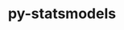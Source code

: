 ---
title: "py-statsmodels"
layout: cache
categories: [package, develop]
meta: {"versions": ["0.13.2"], "compilers": ["gcc@=11.4.0", "gcc@=9.4.0", "oneapi@=2024.2.1"], "oss": ["ubuntu20.04", "ubuntu22.04"], "platforms": ["linux"], "targets": ["neoverse_v1", "ppc64le", "x86_64_v3"], "stacks": ["e4s", "e4s-neoverse_v1", "e4s-oneapi", "e4s-power", "root"], "num_specs": 26, "num_specs_by_stack": {"root": 26, "e4s-power": 7, "e4s-neoverse_v1": 5, "e4s": 7, "e4s-oneapi": 7}}
spec_details: [{"hash": "7jtekw26ysqswbxtwwtbmfbyec6fyzgb", "compiler": "gcc@=9.4.0", "versions": ["0.13.2"], "os": "ubuntu20.04", "platform": "linux", "target": "ppc64le", "variants": ["build_system=python_pip"], "stacks": ["root", "e4s-power"], "size": "-", "tarball": "https://binaries.spack.io/develop/build_cache/linux-ubuntu20.04-ppc64le/gcc-9.4.0/py-statsmodels-0.13.2/linux-ubuntu20.04-ppc64le-gcc-9.4.0-py-statsmodels-0.13.2-7jtekw26ysqswbxtwwtbmfbyec6fyzgb.spack"}, {"hash": "sszig7jsjb2fuxv35l3iugtfcxvwn5ti", "compiler": "gcc@=9.4.0", "versions": ["0.13.2"], "os": "ubuntu20.04", "platform": "linux", "target": "ppc64le", "variants": ["build_system=python_pip"], "stacks": ["root", "e4s-power"], "size": "-", "tarball": "https://binaries.spack.io/develop/build_cache/linux-ubuntu20.04-ppc64le/gcc-9.4.0/py-statsmodels-0.13.2/linux-ubuntu20.04-ppc64le-gcc-9.4.0-py-statsmodels-0.13.2-sszig7jsjb2fuxv35l3iugtfcxvwn5ti.spack"}, {"hash": "cow672z65rfs3mrcc7khzketca72f4un", "compiler": "gcc@=9.4.0", "versions": ["0.13.2"], "os": "ubuntu20.04", "platform": "linux", "target": "ppc64le", "variants": ["build_system=python_pip"], "stacks": ["root", "e4s-power"], "size": "-", "tarball": "https://binaries.spack.io/develop/build_cache/linux-ubuntu20.04-ppc64le/gcc-9.4.0/py-statsmodels-0.13.2/linux-ubuntu20.04-ppc64le-gcc-9.4.0-py-statsmodels-0.13.2-cow672z65rfs3mrcc7khzketca72f4un.spack"}, {"hash": "37ewwvyebjoa45hrjcjjexz5fbofuweb", "compiler": "gcc@=9.4.0", "versions": ["0.13.2"], "os": "ubuntu20.04", "platform": "linux", "target": "ppc64le", "variants": ["build_system=python_pip"], "stacks": ["root", "e4s-power"], "size": "-", "tarball": "https://binaries.spack.io/develop/build_cache/linux-ubuntu20.04-ppc64le/gcc-9.4.0/py-statsmodels-0.13.2/linux-ubuntu20.04-ppc64le-gcc-9.4.0-py-statsmodels-0.13.2-37ewwvyebjoa45hrjcjjexz5fbofuweb.spack"}, {"hash": "54teckwpxjnifelkh6izdrkw4ngscjhs", "compiler": "gcc@=9.4.0", "versions": ["0.13.2"], "os": "ubuntu20.04", "platform": "linux", "target": "ppc64le", "variants": ["build_system=python_pip"], "stacks": ["root", "e4s-power"], "size": "-", "tarball": "https://binaries.spack.io/develop/build_cache/linux-ubuntu20.04-ppc64le/gcc-9.4.0/py-statsmodels-0.13.2/linux-ubuntu20.04-ppc64le-gcc-9.4.0-py-statsmodels-0.13.2-54teckwpxjnifelkh6izdrkw4ngscjhs.spack"}, {"hash": "ztkzxqka53yqjginnnulc4fbjf2b4yw6", "compiler": "gcc@=9.4.0", "versions": ["0.13.2"], "os": "ubuntu20.04", "platform": "linux", "target": "ppc64le", "variants": ["build_system=python_pip"], "stacks": ["root", "e4s-power"], "size": "-", "tarball": "https://binaries.spack.io/develop/build_cache/linux-ubuntu20.04-ppc64le/gcc-9.4.0/py-statsmodels-0.13.2/linux-ubuntu20.04-ppc64le-gcc-9.4.0-py-statsmodels-0.13.2-ztkzxqka53yqjginnnulc4fbjf2b4yw6.spack"}, {"hash": "rapx4zwzx2nthzj75ga526ieafxxzctv", "compiler": "gcc@=9.4.0", "versions": ["0.13.2"], "os": "ubuntu20.04", "platform": "linux", "target": "ppc64le", "variants": ["build_system=python_pip"], "stacks": ["root", "e4s-power"], "size": "-", "tarball": "https://binaries.spack.io/develop/build_cache/linux-ubuntu20.04-ppc64le/gcc-9.4.0/py-statsmodels-0.13.2/linux-ubuntu20.04-ppc64le-gcc-9.4.0-py-statsmodels-0.13.2-rapx4zwzx2nthzj75ga526ieafxxzctv.spack"}, {"hash": "k5yeeqrvcyxjk3mtssqbbuotaswncvvy", "compiler": "gcc@=11.4.0", "versions": ["0.13.2"], "os": "ubuntu22.04", "platform": "linux", "target": "neoverse_v1", "variants": ["build_system=python_pip"], "stacks": ["root", "e4s-neoverse_v1"], "size": "-", "tarball": "https://binaries.spack.io/develop/build_cache/linux-ubuntu22.04-neoverse_v1/gcc-11.4.0/py-statsmodels-0.13.2/linux-ubuntu22.04-neoverse_v1-gcc-11.4.0-py-statsmodels-0.13.2-k5yeeqrvcyxjk3mtssqbbuotaswncvvy.spack"}, {"hash": "etv6ul7jeegqyl532gbuijgfacyqrdm2", "compiler": "gcc@=11.4.0", "versions": ["0.13.2"], "os": "ubuntu22.04", "platform": "linux", "target": "neoverse_v1", "variants": ["build_system=python_pip"], "stacks": ["root", "e4s-neoverse_v1"], "size": "-", "tarball": "https://binaries.spack.io/develop/build_cache/linux-ubuntu22.04-neoverse_v1/gcc-11.4.0/py-statsmodels-0.13.2/linux-ubuntu22.04-neoverse_v1-gcc-11.4.0-py-statsmodels-0.13.2-etv6ul7jeegqyl532gbuijgfacyqrdm2.spack"}, {"hash": "4d2i72awydz3c64v7tvba3ijn7j5fuw7", "compiler": "gcc@=11.4.0", "versions": ["0.13.2"], "os": "ubuntu22.04", "platform": "linux", "target": "neoverse_v1", "variants": ["build_system=python_pip"], "stacks": ["root", "e4s-neoverse_v1"], "size": "-", "tarball": "https://binaries.spack.io/develop/build_cache/linux-ubuntu22.04-neoverse_v1/gcc-11.4.0/py-statsmodels-0.13.2/linux-ubuntu22.04-neoverse_v1-gcc-11.4.0-py-statsmodels-0.13.2-4d2i72awydz3c64v7tvba3ijn7j5fuw7.spack"}, {"hash": "v5mezobf6oic6baubzbkoqztr475ru4u", "compiler": "gcc@=11.4.0", "versions": ["0.13.2"], "os": "ubuntu22.04", "platform": "linux", "target": "neoverse_v1", "variants": ["build_system=python_pip"], "stacks": ["root", "e4s-neoverse_v1"], "size": "-", "tarball": "https://binaries.spack.io/develop/build_cache/linux-ubuntu22.04-neoverse_v1/gcc-11.4.0/py-statsmodels-0.13.2/linux-ubuntu22.04-neoverse_v1-gcc-11.4.0-py-statsmodels-0.13.2-v5mezobf6oic6baubzbkoqztr475ru4u.spack"}, {"hash": "wf7rcrco3dyxprxdma4w5lzisopoehrm", "compiler": "gcc@=11.4.0", "versions": ["0.13.2"], "os": "ubuntu22.04", "platform": "linux", "target": "neoverse_v1", "variants": ["build_system=python_pip"], "stacks": ["root", "e4s-neoverse_v1"], "size": "-", "tarball": "https://binaries.spack.io/develop/build_cache/linux-ubuntu22.04-neoverse_v1/gcc-11.4.0/py-statsmodels-0.13.2/linux-ubuntu22.04-neoverse_v1-gcc-11.4.0-py-statsmodels-0.13.2-wf7rcrco3dyxprxdma4w5lzisopoehrm.spack"}, {"hash": "kkew3wdhpon4vdvovkndh7hk5o6ayntq", "compiler": "gcc@=11.4.0", "versions": ["0.13.2"], "os": "ubuntu22.04", "platform": "linux", "target": "x86_64_v3", "variants": ["build_system=python_pip"], "stacks": ["e4s", "root"], "size": "-", "tarball": "https://binaries.spack.io/develop/build_cache/linux-ubuntu22.04-x86_64_v3/gcc-11.4.0/py-statsmodels-0.13.2/linux-ubuntu22.04-x86_64_v3-gcc-11.4.0-py-statsmodels-0.13.2-kkew3wdhpon4vdvovkndh7hk5o6ayntq.spack"}, {"hash": "yburj5462uwuydlw5oit2yzdq7mv4jcu", "compiler": "gcc@=11.4.0", "versions": ["0.13.2"], "os": "ubuntu22.04", "platform": "linux", "target": "x86_64_v3", "variants": ["build_system=python_pip"], "stacks": ["e4s", "root"], "size": "-", "tarball": "https://binaries.spack.io/develop/build_cache/linux-ubuntu22.04-x86_64_v3/gcc-11.4.0/py-statsmodels-0.13.2/linux-ubuntu22.04-x86_64_v3-gcc-11.4.0-py-statsmodels-0.13.2-yburj5462uwuydlw5oit2yzdq7mv4jcu.spack"}, {"hash": "iih5hbqmbh6nvw53xo7bzk5pszfuirxs", "compiler": "gcc@=11.4.0", "versions": ["0.13.2"], "os": "ubuntu22.04", "platform": "linux", "target": "x86_64_v3", "variants": ["build_system=python_pip"], "stacks": ["e4s", "root"], "size": "-", "tarball": "https://binaries.spack.io/develop/build_cache/linux-ubuntu22.04-x86_64_v3/gcc-11.4.0/py-statsmodels-0.13.2/linux-ubuntu22.04-x86_64_v3-gcc-11.4.0-py-statsmodels-0.13.2-iih5hbqmbh6nvw53xo7bzk5pszfuirxs.spack"}, {"hash": "lmx3766u7ypesxnd7dav4ukhwuxllpjf", "compiler": "gcc@=11.4.0", "versions": ["0.13.2"], "os": "ubuntu22.04", "platform": "linux", "target": "x86_64_v3", "variants": ["build_system=python_pip"], "stacks": ["e4s", "root"], "size": "-", "tarball": "https://binaries.spack.io/develop/build_cache/linux-ubuntu22.04-x86_64_v3/gcc-11.4.0/py-statsmodels-0.13.2/linux-ubuntu22.04-x86_64_v3-gcc-11.4.0-py-statsmodels-0.13.2-lmx3766u7ypesxnd7dav4ukhwuxllpjf.spack"}, {"hash": "ewjn4cahaszwegbphkfkjsq3csusfzvu", "compiler": "gcc@=11.4.0", "versions": ["0.13.2"], "os": "ubuntu22.04", "platform": "linux", "target": "x86_64_v3", "variants": ["build_system=python_pip"], "stacks": ["e4s", "root"], "size": "-", "tarball": "https://binaries.spack.io/develop/build_cache/linux-ubuntu22.04-x86_64_v3/gcc-11.4.0/py-statsmodels-0.13.2/linux-ubuntu22.04-x86_64_v3-gcc-11.4.0-py-statsmodels-0.13.2-ewjn4cahaszwegbphkfkjsq3csusfzvu.spack"}, {"hash": "7jevbtp3bij54smieydglx256odfdg4r", "compiler": "gcc@=11.4.0", "versions": ["0.13.2"], "os": "ubuntu22.04", "platform": "linux", "target": "x86_64_v3", "variants": ["build_system=python_pip"], "stacks": ["e4s", "root"], "size": "-", "tarball": "https://binaries.spack.io/develop/build_cache/linux-ubuntu22.04-x86_64_v3/gcc-11.4.0/py-statsmodels-0.13.2/linux-ubuntu22.04-x86_64_v3-gcc-11.4.0-py-statsmodels-0.13.2-7jevbtp3bij54smieydglx256odfdg4r.spack"}, {"hash": "tx6v4wp7mwozx3emg2dbain6ftasjx5d", "compiler": "gcc@=11.4.0", "versions": ["0.13.2"], "os": "ubuntu22.04", "platform": "linux", "target": "x86_64_v3", "variants": ["build_system=python_pip"], "stacks": ["e4s", "root"], "size": "-", "tarball": "https://binaries.spack.io/develop/build_cache/linux-ubuntu22.04-x86_64_v3/gcc-11.4.0/py-statsmodels-0.13.2/linux-ubuntu22.04-x86_64_v3-gcc-11.4.0-py-statsmodels-0.13.2-tx6v4wp7mwozx3emg2dbain6ftasjx5d.spack"}, {"hash": "4d4b6ejuzqqi3qvcjeyqaq73rcwaxie4", "compiler": "oneapi@=2024.2.1", "versions": ["0.13.2"], "os": "ubuntu22.04", "platform": "linux", "target": "x86_64_v3", "variants": ["build_system=python_pip"], "stacks": ["root", "e4s-oneapi"], "size": "-", "tarball": "https://binaries.spack.io/develop/build_cache/linux-ubuntu22.04-x86_64_v3/oneapi-2024.2.1/py-statsmodels-0.13.2/linux-ubuntu22.04-x86_64_v3-oneapi-2024.2.1-py-statsmodels-0.13.2-4d4b6ejuzqqi3qvcjeyqaq73rcwaxie4.spack"}, {"hash": "7tumppqihmjdv5ej5cqcpppjnuevowz7", "compiler": "oneapi@=2024.2.1", "versions": ["0.13.2"], "os": "ubuntu22.04", "platform": "linux", "target": "x86_64_v3", "variants": ["build_system=python_pip"], "stacks": ["root", "e4s-oneapi"], "size": "-", "tarball": "https://binaries.spack.io/develop/build_cache/linux-ubuntu22.04-x86_64_v3/oneapi-2024.2.1/py-statsmodels-0.13.2/linux-ubuntu22.04-x86_64_v3-oneapi-2024.2.1-py-statsmodels-0.13.2-7tumppqihmjdv5ej5cqcpppjnuevowz7.spack"}, {"hash": "5g42ezhoc5urxtvb2zexhukbe7fivgtq", "compiler": "oneapi@=2024.2.1", "versions": ["0.13.2"], "os": "ubuntu22.04", "platform": "linux", "target": "x86_64_v3", "variants": ["build_system=python_pip"], "stacks": ["root", "e4s-oneapi"], "size": "-", "tarball": "https://binaries.spack.io/develop/build_cache/linux-ubuntu22.04-x86_64_v3/oneapi-2024.2.1/py-statsmodels-0.13.2/linux-ubuntu22.04-x86_64_v3-oneapi-2024.2.1-py-statsmodels-0.13.2-5g42ezhoc5urxtvb2zexhukbe7fivgtq.spack"}, {"hash": "y3zg2ezhjzq2idqmjcgcu63w5q5xp7c4", "compiler": "oneapi@=2024.2.1", "versions": ["0.13.2"], "os": "ubuntu22.04", "platform": "linux", "target": "x86_64_v3", "variants": ["build_system=python_pip"], "stacks": ["root", "e4s-oneapi"], "size": "-", "tarball": "https://binaries.spack.io/develop/build_cache/linux-ubuntu22.04-x86_64_v3/oneapi-2024.2.1/py-statsmodels-0.13.2/linux-ubuntu22.04-x86_64_v3-oneapi-2024.2.1-py-statsmodels-0.13.2-y3zg2ezhjzq2idqmjcgcu63w5q5xp7c4.spack"}, {"hash": "wptyasn3mjnq23al5ipbq2jpq45df3yp", "compiler": "oneapi@=2024.2.1", "versions": ["0.13.2"], "os": "ubuntu22.04", "platform": "linux", "target": "x86_64_v3", "variants": ["build_system=python_pip"], "stacks": ["root", "e4s-oneapi"], "size": "-", "tarball": "https://binaries.spack.io/develop/build_cache/linux-ubuntu22.04-x86_64_v3/oneapi-2024.2.1/py-statsmodels-0.13.2/linux-ubuntu22.04-x86_64_v3-oneapi-2024.2.1-py-statsmodels-0.13.2-wptyasn3mjnq23al5ipbq2jpq45df3yp.spack"}, {"hash": "5widmt3yfc56bald4atcuhwjwj6k5vmk", "compiler": "oneapi@=2024.2.1", "versions": ["0.13.2"], "os": "ubuntu22.04", "platform": "linux", "target": "x86_64_v3", "variants": ["build_system=python_pip"], "stacks": ["root", "e4s-oneapi"], "size": "-", "tarball": "https://binaries.spack.io/develop/build_cache/linux-ubuntu22.04-x86_64_v3/oneapi-2024.2.1/py-statsmodels-0.13.2/linux-ubuntu22.04-x86_64_v3-oneapi-2024.2.1-py-statsmodels-0.13.2-5widmt3yfc56bald4atcuhwjwj6k5vmk.spack"}, {"hash": "zhiqbjjri2lmjuttylrzcjsxhza7sp7w", "compiler": "oneapi@=2024.2.1", "versions": ["0.13.2"], "os": "ubuntu22.04", "platform": "linux", "target": "x86_64_v3", "variants": ["build_system=python_pip"], "stacks": ["root", "e4s-oneapi"], "size": "-", "tarball": "https://binaries.spack.io/develop/build_cache/linux-ubuntu22.04-x86_64_v3/oneapi-2024.2.1/py-statsmodels-0.13.2/linux-ubuntu22.04-x86_64_v3-oneapi-2024.2.1-py-statsmodels-0.13.2-zhiqbjjri2lmjuttylrzcjsxhza7sp7w.spack"}]
---